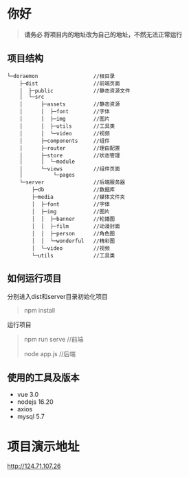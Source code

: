 # 你好

> **请务必 将项目内的地址改为自己的地址，不然无法正常运行**

## 项目结构

```
└─doraemon					//根目录
    ├─dist					//前端页面
    │  ├─public				//静态资源文件
    │  └─src				
    │      ├─assets			//静态资源
    │      │  ├─font		//字体
    │      │  ├─img			//图片
    │      │  ├─utils		//工具类
    │      │  └─video		//视频
    │      ├─components     //组件
    │      ├─router			//理由配置
    │      ├─store			//状态管理
    │      │  └─module
    │      └─views			//组件页面
    │          └─pages
    └─server				//后端服务器
        ├─db				//数据库
        ├─media				//媒体文件夹
        │  ├─font			//字体
        │  ├─img			//图片
        │  │  ├─banner		//轮播图
        │  │  ├─film		//动漫封面
        │  │  ├─person		//角色图
        │  │  └─wonderful	//精彩图
        │  └─video			//视频
        └─utils				//工具类
```



## 如何运行项目

分别进入dist和server目录初始化项目

> npm install

运行项目

> npm run serve //前端
>
> node app.js //后端

## 使用的工具及版本

- vue 3.0
- nodejs 16.20
- axios
- mysql 5.7

# 项目演示地址

http://124.71.107.26